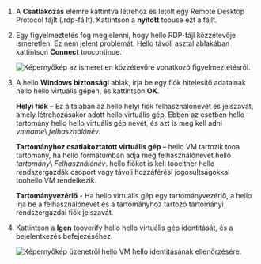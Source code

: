 1. A **Csatlakozás** elemre kattintva létrehoz és letölt egy Remote Desktop Protocol fájlt (.rdp-fájlt). Kattintson a **nyitott** toouse ezt a fájlt.
2. Egy figyelmeztetés fog megjelenni, hogy hello RDP-fájl közzétevője ismeretlen. Ez nem jelent problémát. Hello távoli asztal ablakában kattintson **Connect** toocontinue.
   
    ![Képernyőkép az ismeretlen közzétevőre vonatkozó figyelmeztetésről.](./media/virtual-machines-log-on-win-server/rdp-warn.png)
3. A hello **Windows biztonsági** ablak, írja be egy fiók hitelesítő adatainak hello hello virtuális gépen, és kattintson **OK**.
   
     **Helyi fiók** – Ez általában az hello helyi fiók felhasználónevét és jelszavát, amely létrehozásakor adott hello virtuális gép. Ebben az esetben hello tartomány hello hello virtuális gép nevét, és azt is meg kell adni *vmname*&#92; *felhasználónév*.  
   
    **Tartományhoz csatlakoztatott virtuális gép** – hello VM tartozik tooa tartomány, ha hello formátumban adja meg felhasználónevét hello *tartomány*&#92; *Felhasználónév*. hello fiókot is kell tooeither hello rendszergazdák csoport vagy távoli hozzáférési jogosultságokkal toohello VM rendelkezik.
   
    **Tartományvezérlő** - Ha hello virtuális gép egy tartományvezérlő, a hello írja be a felhasználónevet és a tartományhoz tartozó tartományi rendszergazdai fiók jelszavát.
4. Kattintson a **Igen** tooverify hello hello virtuális gép identitását, és a bejelentkezés befejezéséhez.
   
   ![Képernyőkép üzenetről hello VM hello identitásának ellenőrzésére.](./media/virtual-machines-log-on-win-server/cert-warning.png)

